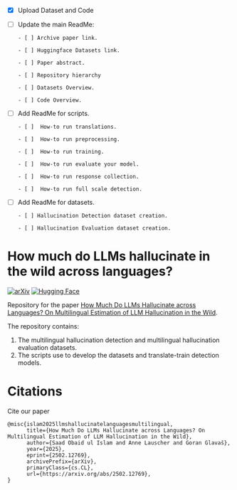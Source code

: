 
- [x] Upload Dataset and Code

- [ ] Update the main ReadMe:
  
      - [ ] Archive paper link.

      - [ ] Huggingface Datasets link. 

      - [ ] Paper abstract.

      - [ ] Repository hierarchy

      - [ ] Datasets Overview.

      - [ ] Code Overview. 
          

- [ ] Add ReadMe for scripts.

      - [ ]  How-to run translations.
      
      - [ ]  How-to run preprocessing.
      
      - [ ]  How-to run training.

      - [ ]  How-to run evaluate your model.

      - [ ]  How-to run response collection.

      - [ ]  How-to run full scale detection.
             

- [ ] Add ReadMe for datasets.

      - [ ] Hallucination Detection dataset creation.

      - [ ] Hallucination Evaluation dataset creation.

# How much do LLMs hallucinate **in the wild** across languages? 
[![arXiv](https://img.shields.io/badge/arXiv-Paper-<COLOR>.svg)]([https://arxiv.org/abs/2501.05122](https://arxiv.org/abs/2502.12769))
[![Hugging Face](https://img.shields.io/badge/Collection-%F0%9F%A4%97%20Hugging%20Face-orange)](https://huggingface.co/collections/WueNLP/mhallucinations-llm-67b5aedb0e7fed1190e148d8) 

Repository for the paper [How Much Do LLMs Hallucinate across Languages? On Multilingual Estimation of LLM Hallucination in the Wild](https://arxiv.org/abs/2502.12769).

The repository contains:
1. The multilingual hallucination detection and multilingual hallucination evaluation datasets.
2. The scripts use to develop the datasets and translate-train detection models.





# Citations

Cite our paper

```
@misc{islam2025llmshallucinatelanguagesmultilingual,
      title={How Much Do LLMs Hallucinate across Languages? On Multilingual Estimation of LLM Hallucination in the Wild}, 
      author={Saad Obaid ul Islam and Anne Lauscher and Goran Glavaš},
      year={2025},
      eprint={2502.12769},
      archivePrefix={arXiv},
      primaryClass={cs.CL},
      url={https://arxiv.org/abs/2502.12769}, 
}
```

